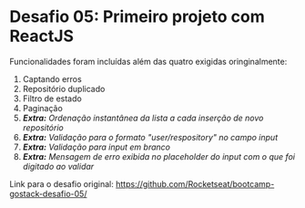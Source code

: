 # Desafio 05: Primeiro projeto com ReactJS

Funcionalidades foram incluídas além das quatro exigidas oringinalmente:

1. Captando erros
2. Repositório duplicado
3. Filtro de estado
4. Paginação
5. <i><strong>Extra:</strong> Ordenação instantânea da lista a cada inserção de novo repositório</i>
6. <i><strong>Extra:</strong> Validação para o formato "user/respository" no campo input</i>
7. <i><strong>Extra:</strong> Validação para input em branco</i>
8. <i><strong>Extra:</strong> Mensagem de erro exibida no placeholder do input com o que foi digitado ao validar</i>

Link para o desafio original:
https://github.com/Rocketseat/bootcamp-gostack-desafio-05/
